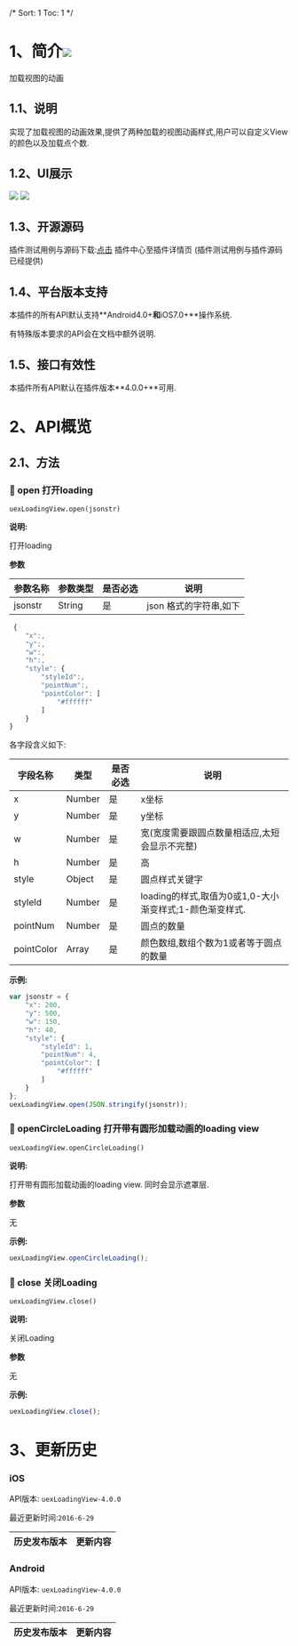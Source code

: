 /*
Sort: 1
Toc: 1
*/

# 1、简介[![](http://appcan-download.oss-cn-beijing.aliyuncs.com/%E5%85%AC%E6%B5%8B%2Fgf.png)]()<ignore>
加载视图的动画
## 1.1、说明<ignore>
实现了加载视图的动画效果,提供了两种加载的视图动画样式,用户可以自定义View的颜色以及加载点个数.
## 1.2、UI展示<ignore>
 ![](/docImg/975/loading.png)  ![](/docImg/975/loading1&#40;1&#41;.png)
## 1.3、开源源码<ignore>
插件测试用例与源码下载:[点击](http://plugin.appcan.cn/details.html?id=453_index) 插件中心至插件详情页 (插件测试用例与插件源码已经提供)
## 1.4、平台版本支持<ignore>

本插件的所有API默认支持**Android4.0+**和**iOS7.0+**操作系统.

有特殊版本要求的API会在文档中额外说明.

## 1.5、接口有效性<ignore>

本插件所有API默认在插件版本**4.0.0+**可用.
# 2、API概览<ignore>

## 2.1、方法<ignore>

### 🍭 open 打开loading

`uexLoadingView.open(jsonstr)`

**说明:**

打开loading

**参数**

| 参数名称    | 参数类型   | 是否必选 | 说明             |
| ------- | ------ | ---- | -------------- |
| jsonstr | String | 是    | json 格式的字符串,如下 |

```javascript
 {  
    "x":,
    "y":,
    "w":,
    "h":,
    "style": {
        "styleId":,
        "pointNum":,
        "pointColor": [
            "#ffffff"
        ]
    }
}
```

各字段含义如下:

| 字段名称       | 类型     | 是否必选 | 说明                                   |
| ---------- | ------ | ---- | ------------------------------------ |
| x          | Number | 是    | x坐标                                  |
| y          | Number | 是    | y坐标                                  |
| w          | Number | 是    | 宽(宽度需要跟圆点数量相适应,太短会显示不完整)             |
| h          | Number | 是    | 高                                    |
| style      | Object | 是    | 圆点样式关键字                              |
| styleId    | Number | 是    | loading的样式,取值为0或1,0-大小渐变样式;1-颜色渐变样式. |
| pointNum   | Number | 是    | 圆点的数量                                |
| pointColor | Array  | 是    | 颜色数组,数组个数为1或者等于圆点的数量                 |

**示例:**

```javascript
var jsonstr = {
    "x": 200, 
    "y": 500, 
    "w": 150, 
    "h": 40, 
    "style": {
        "styleId": 1, 
        "pointNum": 4, 
        "pointColor": [
            "#ffffff"
        ]
    }
};
uexLoadingView.open(JSON.stringify(jsonstr));
```

### 🍭 openCircleLoading 打开带有圆形加载动画的loading view

`uexLoadingView.openCircleLoading()`

**说明:**

打开带有圆形加载动画的loading view. 同时会显示遮罩层.

**参数**

无


**示例:**

```javascript
uexLoadingView.openCircleLoading();
```

### 🍭 close 关闭Loading

`uexLoadingView.close()`

**说明:**

关闭Loading

**参数**

无

**示例:**

```javascript
uexLoadingView.close();
```

# 3、更新历史<ignore>

### iOS<ignore>

API版本: `uexLoadingView-4.0.0`

最近更新时间:`2016-6-29`

| 历史发布版本 | 更新内容                               |
| ------ | ---------------------------------- |

### Android<ignore>

API版本: `uexLoadingView-4.0.0`

最近更新时间:`2016-6-29`

| 历史发布版本 | 更新内容                       |
| ------ | -------------------------- |
